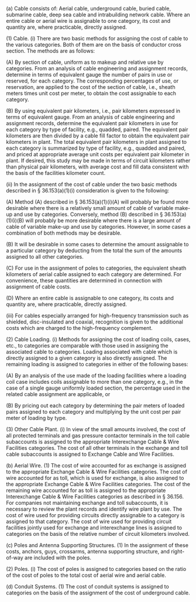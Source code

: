 (a) Cable consists of: Aerial cable, underground cable, buried cable, submarine cable, deep sea cable and intrabuilding network cable. Where an entire cable or aerial wire is assignable to one category, its cost and quantity are, where practicable, directly assigned.

(1) Cable. (i) There are two basic methods for assigning the cost of cable to the various categories. Both of them are on the basis of conductor cross section. The methods are as follows:

(A) By section of cable, uniform as to makeup and relative use by categories. From an analysis of cable engineering and assignment records, determine in terms of equivalent gauge the number of pairs in use or reserved, for each category. The corresponding percentages of use, or reservation, are applied to the cost of the section of cable, i.e., sheath meters times unit cost per meter, to obtain the cost assignable to each category.

(B) By using equivalent pair kilometers, i.e., pair kilometers expressed in terms of equivalent gauge. From an analysis of cable engineering and assignment records, determine the equivalent pair kilometers in use for each category by type of facility, e.g., quadded, paired. The equivalent pair kilometers are then divided by a cable fill factor to obtain the equivalent pair kilometers in plant. The total equivalent pair kilometers in plant assigned to each category is summarized by type of facility, e.g., quadded and paired, and priced at appropriate average unit costs per equivalent pair kilometer in plant. If desired, this study may be made in terms of circuit kilometers rather than physical pair kilometers, with average cost and fill data consistent with the basis of the facilities kilometer count.

(ii) In the assignment of the cost of cable under the two basic methods described in § 36.153(a)(1)(i) consideration is given to the following:

(A) Method (A) described in § 36.153(a)(1)(i)(A) will probably be found more desirable where there is a relatively small amount of cable of variable make-up and use by categories. Conversely, method (B) described in § 36.153(a)(1)(i)(B) will probably be more desirable where there is a large amount of cable of variable make-up and use by categories. However, in some cases a combination of both methods may be desirable.

(B) It will be desirable in some cases to determine the amount assignable to a particular category by deducting from the total the sum of the amounts assigned to all other categories.

(C) For use in the assignment of poles to categories, the equivalent sheath kilometers of aerial cable assigned to each category are determined. For convenience, these quantities are determined in connection with assignment of cable costs.

(D) Where an entire cable is assignable to one category, its costs and quantity are, where practicable, directly assigned.

(iii) For cables especially arranged for high-frequency transmission such as shielded, disc-insulated and coaxial, recognition is given to the additional costs which are charged to the high-frequency complement.

(2) Cable Loading. (i) Methods for assigning the cost of loading coils, cases, etc., to categories are comparable with those used in assigning the associated cable to categories. Loading associated with cable which is directly assigned to a given category is also directly assigned. The remaining loading is assigned to categories in either of the following bases:

(A) By an analysis of the use made of the loading facilities where a loading coil case includes coils assignable to more than one category, e.g., in the case of a single gauge uniformly loaded section, the percentage used in the related cable assignment are applicable, or

(B) By pricing out each category by determining the pair meters of loaded pairs assigned to each category and multiplying by the unit cost per pair meter of loading by type.

(3) Other Cable Plant. (i) In view of the small amounts involved, the cost of all protected terminals and gas pressure contactor terminals in the toll cable subaccounts is assigned to the appropriate Interexchange Cable & Wire Facilities categories. The cost of all other terminals in the exchange and toll cable subaccounts is assigned to Exchange Cable and Wire Facilities.

(b) Aerial Wire. (1) The cost of wire accounted for as exchange is assigned to the appropriate Exchange Cable & Wire Facilities categories. The cost of wire accounted for as toll, which is used for exchange, is also assigned to the appropriate Exchange Cable & Wire Facilities categories. The cost of the remaining wire accounted for as toll is assigned to the appropriate Interexchange Cable & Wire Facilities categories as described in § 36.156. For companies not maintaining exchange and toll subaccounts, it is necessary to review the plant records and identify wire plant by use. The cost of wire used for providing circuits directly assignable to a category is assigned to that category. The cost of wire used for providing circuit facilities jointly used for exchange and interexchange lines is assigned to categories on the basis of the relative number of circuit kilometers involved.

(c) Poles and Antenna Supporting Structures. (1) In the assignment of these costs, anchors, guys, crossarms, antenna supporting structure, and right-of-way are included with the poles.

(2) Poles. (i) The cost of poles is assigned to categories based on the ratio of the cost of poles to the total cost of aerial wire and aerial cable.

(d) Conduit Systems. (1) The cost of conduit systems is assigned to categories on the basis of the assignment of the cost of underground cable.

